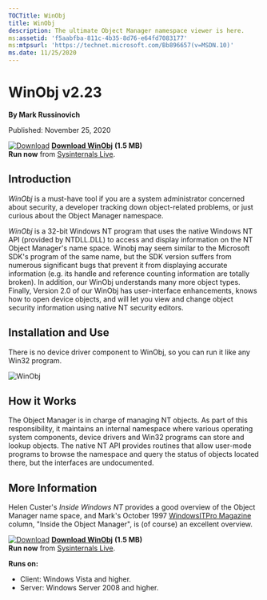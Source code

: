 ```yaml
--- 
TOCTitle: WinObj
title: WinObj
description: The ultimate Object Manager namespace viewer is here.
ms:assetid: 'f5aabfba-811c-4b35-8d76-e64fd7083177'
ms:mtpsurl: 'https://technet.microsoft.com/Bb896657(v=MSDN.10)'
ms.date: 11/25/2020
---
```


WinObj v2.23
============

**By Mark Russinovich**

Published: November 25, 2020

[![Download](/media/landing/sysinternals/download_sm.png)](https://download.sysinternals.com/files/WinObj.zip) [**Download WinObj**](https://download.sysinternals.com/files/WinObj.zip) **(1.5 MB)**  
**Run now** from [Sysinternals Live](https://live.sysinternals.com/Winobj.exe).


## Introduction

*WinObj* is a must-have tool if you are a system administrator concerned
about security, a developer tracking down object-related problems, or
just curious about the Object Manager namespace.

*WinObj* is a 32-bit Windows NT program that uses the native Windows NT
API (provided by NTDLL.DLL) to access and display information on the NT
Object Manager's name space. Winobj may seem similar to the Microsoft
SDK's program of the same name, but the SDK version suffers from
numerous significant bugs that prevent it from displaying accurate
information (e.g. its handle and reference counting information are
totally broken). In addition, our WinObj understands many more object
types. Finally, Version 2.0 of our WinObj has user-interface
enhancements, knows how to open device objects, and will let you view
and change object security information using native NT security
editors.  
  

## Installation and Use

There is no device driver component to WinObj, so you can run it like
any Win32 program.

![WinObj](/media/landing/sysinternals/WinObj.png) 
  

## How it Works

The Object Manager is in charge of managing NT objects. As part of this
responsibility, it maintains an internal namespace where various
operating system components, device drivers and Win32 programs can store
and lookup objects. The native NT API provides routines that allow
user-mode programs to browse the namespace and query the status of
objects located there, but the interfaces are undocumented.  
  

## More Information

Helen Custer's *Inside Windows NT* provides a good overview of the
Object Manager name space, and Mark's October 1997 [WindowsITPro
Magazine](https://www.windowsitpro.com/) column, "Inside the Object
Manager", is (of course) an excellent overview.

[![Download](/media/landing/sysinternals/download_sm.png)](https://download.sysinternals.com/files/WinObj.zip) [**Download WinObj**](https://download.sysinternals.com/files/WinObj.zip) **(1.5 MB)**  
**Run now** from [Sysinternals Live](https://live.sysinternals.com/Winobj.exe).

**Runs on:**

-   Client: Windows Vista and higher.
-   Server: Windows Server 2008 and higher.
